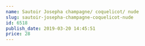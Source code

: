```yaml
---
name: Sautoir Josepha champagne/ coquelicot/ nude
slug: sautoir-josepha-champagne-coquelicot-nude
id: 6518
publish_date: 2019-03-20 14:45:51
price: 28
---
```

